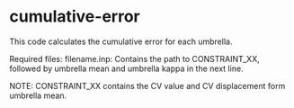 # cumulative-error
This code calculates the cumulative error for each umbrella.

Required files:
filename.inp: Contains the path to CONSTRAINT_XX, followed by umbrella mean and umbrella kappa in the next line.

NOTE:
CONSTRAINT_XX contains the CV value and CV displacement form umbrella mean.
